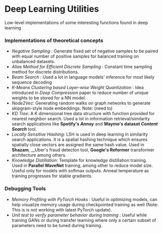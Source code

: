 # Deep Learning Utilities
Low-level implementations of some interesting functions found in deep learning

### Implementations of theoretical concepts

* _Negative Sampling_ : Generate fixed set of negative samples to be paired with equal number of positive samples for balanced training on unbalanced datasets.
* _Alias Method for Efficient Discrete Sampling_ : Constant time sampling method for discrete distributions.
* _Beam Search_ : Used a lot in language models' inference for most likely sequence decoding
* _K-Means Clustering based Layer-wise Weight Quantization_ : Idea introduced in _Deep Compression_ paper to reduce number of unique weights to be stored for a NN model.
* _Node2Vec_: Generating random walks on graph networks to generate skipgram-style node embeddings. Note: (need to)
* _KD Tree_: A K dimensional tree data structure with function provided for nearest neighbor search. Used a lot in information retrieval/similarity search applications like __Spotify's *Annoy*__ and __Waymo's dataset *Content Search*__ tool.
* _Locally Sensitive Hashing_: LSH is used in deep learning in similarity search applications. It is a spatial hashing technique which ensures spatially close vectors are assigned the same hash value. Used in __Shazam__, __Uber's fraud detecton tool, __Google's Reformer__ transformer architecture among others.
* _Knowledge Distillation_: Template for knowledge distillation training. Used in __Parallel WaveNet__ training, among other to reduce model size. Useful only for models with softmax outputs. Anneal temperature as training progresses for stable gradients.

### Debugging Tools

* _Memory Profiling with PyTorch Hooks_ : Useful in optimizing models, can help visualize memory usage during checkpointed training as well (Note: This is is not working with latest PyTorch update).
* _Unit test to verify parameter behavior during training_ : Useful while training GANs or during transfer learning where only a certain subset of parameters need to be tuned during training.